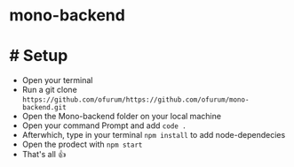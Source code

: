 # mono-backend

# # Setup
* Open your terminal
* Run a git clone ````https://github.com/ofurum/https://github.com/ofurum/mono-backend.git````
* Open the Mono-backend folder  on your local machine
* Open your command Prompt and add ````code . ````
* Afterwhich,  type in your terminal ````npm install```` to add node-dependecies
* Open the prodect with ````npm start````
* That's all 👍
